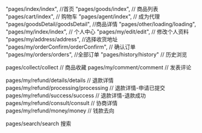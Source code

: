 "pages/index/index",  //首页
"pages/goods/index",  // 商品列表
"pages/cart/index",  // 购物车
"pages/agent/index", // 成为代理
"pages/goodsDetail/goodsDetail", //商品详情
"pages/other/loading/loading",
"pages/my/index/index", // 个人中心
"pages/my/edit/edit", // 修改个人资料
"pages/my/address/address", //选择收货地址
"pages/my/orderConfirm/orderConfirm", // 确认订单
"pages/my/orders/orders", //全部订单
"pages/history/history" // 历史浏览

pages/collect/collect  // 商品收藏
pages/my/comment/comment  // 发表评论

pages/my/refund/details/details // 退款详情
pages/my/refund/processing/processing // 退款详情-申请已提交
pages/my/refund/success/success // 退款详情-退款成功
pages/my/refund/consult/consult  // 协商详情
pages/my/refund/money/money  // 钱款去向


pages/search/search  搜索








